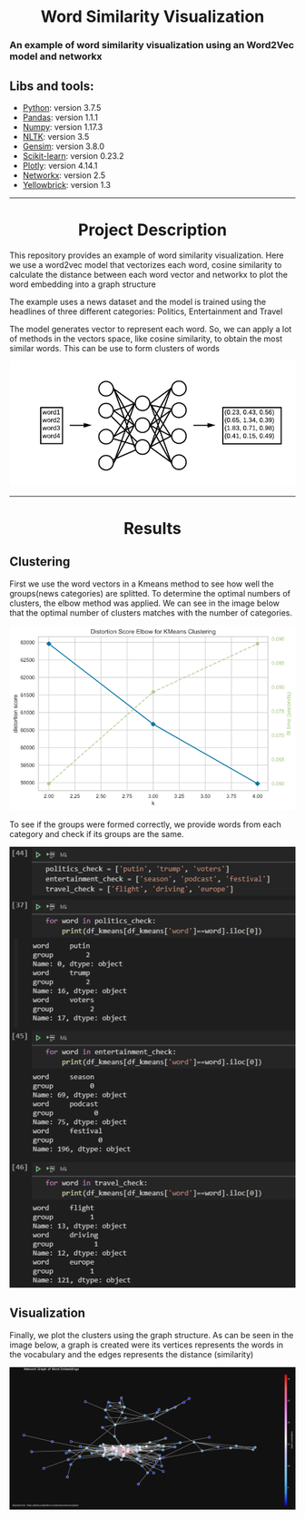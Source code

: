 # <h1 align="center">Word Similarity Visualization</h1>
### An example of <b>word similarity visualization</b> using an Word2Vec model and networkx

## Libs and tools:

- [Python](https://www.python.org/): version 3.7.5
- [Pandas](https://pandas.pydata.org/): version 1.1.1
- [Numpy](https://numpy.org/): version 1.17.3
- [NLTK](https://www.nltk.org/): version 3.5
- [Gensim](https://radimrehurek.com/gensim/): version 3.8.0
- [Scikit-learn](https://scikit-learn.org/stable/): version 0.23.2
- [Plotly](https://plotly.com/): version 4.14.1
- [Networkx](https://networkx.org/): version 2.5
- [Yellowbrick](https://www.scikit-yb.org/en/latest/index.html): version 1.3


---
<h1 align="center">Project Description</h1>

<p>This repository provides an example of word similarity visualization. Here we use a word2vec model that vectorizes each word, cosine similarity to calculate the distance between each word vector and networkx to plot the word embedding into a graph structure</p>

<p>The example uses a news dataset and the model is trained using the headlines of three different categories: Politics, Entertainment and Travel</p>

<p>The model generates vector to represent each word. So, we can apply a lot of methods in the vectors space, like cosine similarity, to obtain the most similar words. This can be use to form clusters of words</p>

![alt text](https://github.com/AlexandreH13/word_similarity_visualization/blob/main/imgs/word2vec.png?raw=true)


---
<h1 align="center">Results</h1>

<p><h2>Clustering</h2></p>
<p>First we use the word vectors in a Kmeans method to see how well the groups(news categories) are splitted. To determine the optimal numbers of clusters, the elbow method was applied. We can see in the image below that the optimal number of clusters matches with the number of categories.</p>

![alt text](https://github.com/AlexandreH13/word_similarity_visualization/blob/main/imgs/elbow_method.png?raw=true)

<p>To see if the groups were formed correctly, we provide words from each category and check if its groups are the same.</p>

![alt text](https://github.com/AlexandreH13/word_similarity_visualization/blob/main/imgs/w_groups.png?raw=true)

<p><h2>Visualization</h2></p>
<p>Finally, we plot the clusters using the graph structure. As can be seen in the image below, a graph is created were its vertices represents the words in the vocabulary and the edges represents the distance (similarity)</p>

![alt text](https://github.com/AlexandreH13/word_similarity_visualization/blob/main/imgs/newplot.png?raw=true)